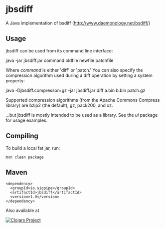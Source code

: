 jbsdiff
=======
A Java implementation of bsdiff (http://www.daemonology.net/bsdiff/)


Usage
-----
jbsdiff can be used from its command line interface:

java -jar jbsdiff.jar command oldfile newfile patchfile

Where *command* is either 'diff' or 'patch.'  You can also specify the
compression algorithm used during a diff operation by setting a system property:

java -Djbsdiff.compressor=gz -jar jbsdiff.jar diff a.bin b.bin patch.gz

Supported compression algorithms (from the Apache Commons Compress library) are
bzip2 (the default), gz, pack200, and xz.

...but jbsdiff is mostly intended to be used as a library.  See the _ui_ package
for usage examples.

Compiling
---------
To build a local fat jar, run:
```
mvn clean package
```

Maven
-----
```
<dependency>
  <groupId>io.sigpipe</groupId>
  <artifactId>jbsdiff</artifactId>
  <version>1.0</version>
</dependency>
```

Also available at

[![Clojars Project](http://clojars.org/org.jbsdiff/jbsdiff/latest-version.svg)](http://clojars.org/org.jbsdiff/jbsdiff)
